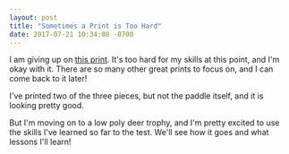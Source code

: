 ```yaml
--- 
layout: post
title: "Sometimes a Print is Too Hard"
date: 2017-07-21 10:34:08 -0700
---
```


I am giving up on [this print][paddle_boat]. It's too hard for my skills at this point, and I'm okay with it. There are so many other great prints to focus on, and I can come back to it later!

I've printed two of the three pieces, but not the paddle itself, and it is looking pretty good.

But I'm moving on to a low poly deer trophy, and I'm pretty excited to use the skills I've learned so far to the test. We'll see how it goes and what lessons I'll learn!

[paddle_boat]: https://www.thingiverse.com/thing:843646
[low_poly_deer_trophy]: https://www.thingiverse.com/thing:2384426
